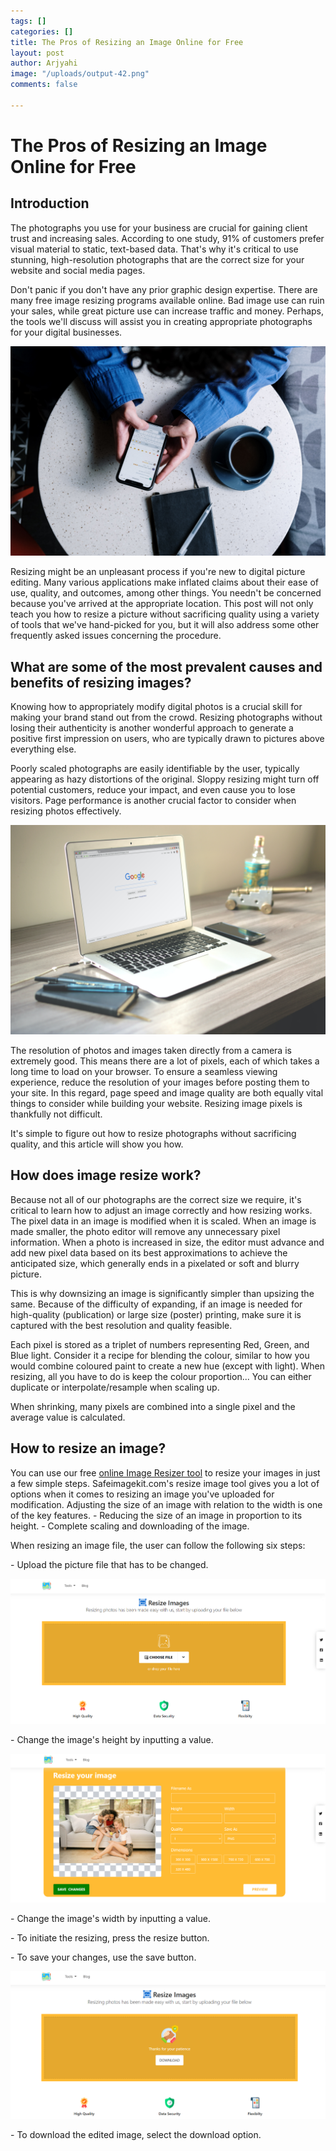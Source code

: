 ```yaml
---
tags: []
categories: []
title: The Pros of Resizing an Image Online for Free
layout: post
author: Arjyahi
image: "/uploads/output-42.png"
comments: false

---
```

# **The Pros of Resizing an Image Online for Free**

## **Introduction**

The photographs you use for your business are crucial for gaining client trust and increasing sales. According to one study, 91% of customers prefer visual material to static, text-based data. That's why it's critical to use stunning, high-resolution photographs that are the correct size for your website and social media pages.

Don't panic if you don't have any prior graphic design expertise. There are many free image resizing programs available online. Bad image use can ruin your sales, while great picture use can increase traffic and money. Perhaps, the tools we'll discuss will assist you in creating appropriate photographs for your digital businesses.

![](/uploads/pexels-cottonbro-5053740.jpg)

Resizing might be an unpleasant process if you're new to digital picture editing. Many various applications make inflated claims about their ease of use, quality, and outcomes, among other things. You needn't be concerned because you've arrived at the appropriate location. This post will not only teach you how to resize a picture without sacrificing quality using a variety of tools that we've hand-picked for you, but it will also address some other frequently asked issues concerning the procedure.

## **What are some of the most prevalent causes and benefits of resizing images?**

Knowing how to appropriately modify digital photos is a crucial skill for making your brand stand out from the crowd. Resizing photographs without losing their authenticity is another wonderful approach to generate a positive first impression on users, who are typically drawn to pictures above everything else.

Poorly scaled photographs are easily identifiable by the user, typically appearing as hazy distortions of the original. Sloppy resizing might turn off potential customers, reduce your impact, and even cause you to lose visitors. Page performance is another crucial factor to consider when resizing photos effectively.

![](/uploads/pexels-caio-67112.jpg)

The resolution of photos and images taken directly from a camera is extremely good. This means there are a lot of pixels, each of which takes a long time to load on your browser. To ensure a seamless viewing experience, reduce the resolution of your images before posting them to your site. In this regard, page speed and image quality are both equally vital things to consider while building your website. Resizing image pixels is thankfully not difficult.

It's simple to figure out how to resize photographs without sacrificing quality, and this article will show you how.

## **How does image resize work?**

Because not all of our photographs are the correct size we require, it's critical to learn how to adjust an image correctly and how resizing works. The pixel data in an image is modified when it is scaled. When an image is made smaller, the photo editor will remove any unnecessary pixel information. When a photo is increased in size, the editor must advance and add new pixel data based on its best approximations to achieve the anticipated size, which generally ends in a pixelated or soft and blurry picture.

This is why downsizing an image is significantly simpler than upsizing the same. Because of the difficulty of expanding, if an image is needed for high-quality (publication) or large size (poster) printing, make sure it is captured with the best resolution and quality feasible.

Each pixel is stored as a triplet of numbers representing Red, Green, and Blue light. Consider it a recipe for blending the colour, similar to how you would combine coloured paint to create a new hue (except with light). When resizing, all you have to do is keep the colour proportion... You can either duplicate or interpolate/resample when scaling up.

When shrinking, many pixels are combined into a single pixel and the average value is calculated.

## **How to resize an image?**

You can use our free [online Image Resizer tool](https://safeimagekit.com/image-resize) to resize your images in just a few simple steps. Safeimagekit.com's resize image tool gives you a lot of options when it comes to resizing an image you've uploaded for modification. Adjusting the size of an image with relation to the width is one of the key features. - Reducing the size of an image in proportion to its height. - Complete scaling and downloading of the image.

When resizing an image file, the user can follow the following six steps:

\- Upload the picture file that has to be changed.

![](/uploads/re1.png)

\- Change the image's height by inputting a value.

![](/uploads/re2.png)

\- Change the image's width by inputting a value.

\- To initiate the resizing, press the resize button.

\- To save your changes, use the save button.

![](/uploads/re3.png)

\- To download the edited image, select the download option.